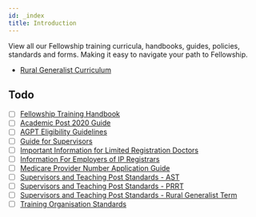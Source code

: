 ```yaml
---
id: _index
title: Introduction
---
```


View all our Fellowship training curricula, handbooks, guides, policies, standards and forms. Making it easy to navigate your path to Fellowship.

- [Rural Generalist Curriculum](/rural-generalist/introduction)

## Todo

- [ ] [Fellowship Training Handbook](/)
- [ ] [Academic Post 2020 Guide]()
- [ ] [AGPT Eligibility Guidelines]()
- [ ] [Guide for Supervisors]()
- [ ] [Important Information for Limited Registration Doctors](/)
- [ ] [Information For Employers of IP Registrars](/)
- [ ] [Medicare Provider Number Application Guide](/)
- [ ] [Supervisors and Teaching Post Standards - AST](/)
- [ ] [Supervisors and Teaching Post Standards - PRRT](/)
- [ ] [Supervisors and Teaching Post Standards - Rural Generalist Term](/)
- [ ] [Training Organisation Standards](/)